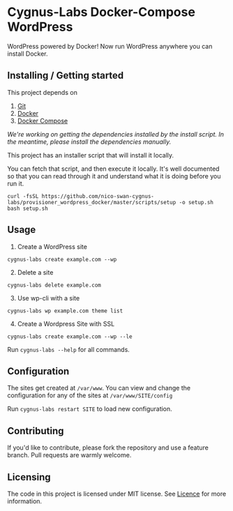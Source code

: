 # Cygnus-Labs Docker-Compose WordPress

WordPress powered by Docker! Now run WordPress anywhere you can install Docker.

## Installing / Getting started

This project depends on

1. [Git](https://git-scm.com/downloads)
2. [Docker](https://docs.docker.com/engine/installation/)
3. [Docker Compose](https://docs.docker.com/compose/install/)

_We're working on getting the dependencies installed by the install script. In
the meantime, please install the dependencies manually._

This project has an installer script that will install it locally.

You can fetch that script, and then execute it locally. It's well documented so that you can read through it and understand what it is doing before you run it.

```shell
curl -fsSL https://github.com/nico-swan-cygnus-labs/provisioner_wordpress_docker/master/scripts/setup -o setup.sh
bash setup.sh
```

## Usage

1. Create a WordPress site

```shell
cygnus-labs create example.com --wp
```

2. Delete a site
```shell
cygnus-labs delete example.com
```

3. Use wp-cli with a site
```shell
cygnus-labs wp example.com theme list
```

4. Create a Wordpress Site with SSL
```shell
cygnus-labs create example.com --wp --le
```

Run `cygnus-labs --help` for all commands.

## Configuration

The sites get created at `/var/www`. You can view and change the configuration
for any of the sites at `/var/www/SITE/config`

Run `cygnus-labs restart SITE` to load new configuration.

## Contributing

If you'd like to contribute, please fork the repository and use a feature
branch. Pull requests are warmly welcome.

## Licensing

The code in this project is licensed under MIT license. See [Licence](https://github.com/nico-swan-cygnus-labs/provisioner_wordpress_docker/blob/master/LICENSE)
for more information.
